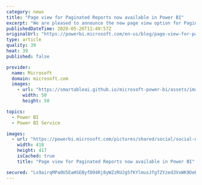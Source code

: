 ```yaml
---
category: news
title: "Page view for Paginated Reports now available in Power BI"
excerpt: "We are pleased to announce the new page view option for Paginated Reports is now available in the Power BI service."
publishedDateTime: 2020-05-26T11:49:57Z
originalUrl: "https://powerbi.microsoft.com/en-us/blog/page-view-for-paginated-reports-now-available-in-power-bi/"
type: article
quality: 39
heat: 39
published: false

provider:
  name: Microsoft
  domain: microsoft.com
  images:
    - url: "https://smartableai.github.io/microsoft-power-bi/assets/images/organizations/microsoft.com-50x50.jpg"
      width: 50
      height: 50

topics:
  - Power BI
  - Power BI Service

images:
  - url: "https://powerbi.microsoft.com/pictures/shared/social/social-default-image.png"
    width: 418
    height: 417
    isCached: true
    title: "Page view for Paginated Reports now available in Power BI"

secured: "Ls9airqMPa0U5EaHSEByfD94Rj8yWZzRUJg5fKYlmusJfgTZYzed3VxWK9DeB2VBJmncH2OnFuhUhCQKqHxoK0HdDZcIm1t7KG50nGAPeOcJN1DK1uxKZ3F+2G3rwoaS5ZOV4ejQAvtpTji7N3roTMG5X5xTgKNPJgxJnBw7e5YL30ljloNt+IdW2apNFg7f7cVC9hWsC+dnNjzLgLsEa/hc32fXWTuTKM/uQA/C+xoriFHOt+F0V66ex1EnLE/Scg9M1v9nzE+fZNW37PNVlDiJKxG1u7DXw7tBlID+tVZq57UxritI5xbjGl7ENiijeuyDkHaphcUj3yIShQM3Dw==;tH5nxR9Xm8egfk8vZKUKWQ=="
---
```



